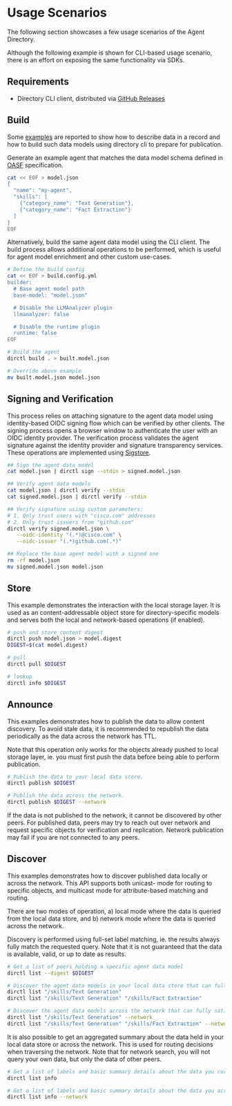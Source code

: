 # Usage Scenarios

The following section showcases a few usage scenarios of the Agent Directory.

Although the following example is shown for CLI-based usage scenario, there is
an effort on exposing the same functionality via SDKs.

## Requirements

- Directory CLI client, distributed via [GitHub Releases](https://github.com/agntcy/dir/releases)

## Build

Some [examples](../dir/dir-record-example.md) are reported to show how to describe data in a record
and how to build such data models using directory cli to prepare for publication.

Generate an example agent that matches the data model schema defined in
[OASF](../oasf/oasf-data-model.md) specification.

```bash
cat << EOF > model.json
{
  "name": "my-agent",
  "skills": [
    {"category_name": "Text Generation"},
    {"category_name": "Fact Extraction"}
  ]
}
EOF
```

Alternatively, build the same agent data model using the CLI client.
The build process allows additional operations to be performed,
which is useful for agent model enrichment and other custom use-cases.

```bash
# Define the build config
cat << EOF > build.config.yml
builder:
  # Base agent model path
  base-model: "model.json"

  # Disable the LLMAnalyzer plugin
  llmanalyzer: false

  # Disable the runtime plugin
  runtime: false
EOF

# Build the agent
dirctl build . > built.model.json

# Override above example
mv built.model.json model.json
```

## Signing and Verification

This process relies on attaching signature to the agent data model using identity-based OIDC signing flow which can be verified by other clients.
The signing process opens a browser window to authenticate the user
with an OIDC identity provider.
The verification process validates the agent signature against the identity provider and signature transparency services.
These operations are implemented using [Sigstore](https://www.sigstore.dev/).

```bash
## Sign the agent data model
cat model.json | dirctl sign --stdin > signed.model.json

## Verify agent data models
cat model.json | dirctl verify --stdin
cat signed.model.json | dirctl verify --stdin

## Verify signature using custom parameters:
# 1. Only trust users with "cisco.com" addresses
# 2. Only trust issuers from "github.com"
dirctl verify signed.model.json \
   --oidc-identity "(.*)@cisco.com" \
   --oidc-issuer "(.*)github.com(.*)"

## Replace the base agent model with a signed one
rm -rf model.json
mv signed.model.json model.json
```

## Store

This example demonstrates the interaction with the local storage layer.
It is used as an content-addressable object store for directory-specific models and serves both the local and network-based operations (if enabled).

```bash
# push and store content digest
dirctl push model.json > model.digest
DIGEST=$(cat model.digest)

# pull
dirctl pull $DIGEST

# lookup
dirctl info $DIGEST
```

## Announce

This examples demonstrates how to publish the data to allow content discovery.
To avoid stale data, it is recommended to republish the data periodically
as the data across the network has TTL.

Note that this operation only works for the objects already pushed to local storage layer, ie.
you must first push the data before being able to perform publication.

```bash
# Publish the data to your local data store.
dirctl publish $DIGEST

# Publish the data across the network.
dirctl publish $DIGEST --network
```

If the data is not published to the network, it cannot be discovered by other peers.
For published data, peers may try to reach out over network
and request specific objects for verification and replication.
Network publication may fail if you are not connected to any peers.

## Discover

This examples demonstrates how to discover published data locally or across the network.
This API supports both unicast- mode for routing to specific objects,
and multicast mode for attribute-based matching and routing.

There are two modes of operation, a) local mode where the data is queried from the local data store, and b) network mode where the data is queried across the network.

Discovery is performed using full-set label matching, ie. the results always fully match the requested query.
Note that it is not guaranteed that the data is available, valid, or up to date as results.

```bash
# Get a list of peers holding a specific agent data model
dirctl list --digest $DIGEST

# Discover the agent data models in your local data store that can fully satisfy your search query.
dirctl list "/skills/Text Generation"
dirctl list "/skills/Text Generation" "/skills/Fact Extraction"

# Discover the agent data models across the network that can fully satisfy your search query.
dirctl list "/skills/Text Generation" --network
dirctl list "/skills/Text Generation" "/skills/Fact Extraction" --network
```

It is also possible to get an aggregated summary about the data held in your local data store or across the network.
This is used for routing decisions when traversing the network.
Note that for network search, you will not query your own data, but only the data of other peers.

```bash
# Get a list of labels and basic summary details about the data you currently have in your local data store.
dirctl list info

# Get a list of labels and basic summary details about the data you across the reachable network.
dirctl list info --network
```
